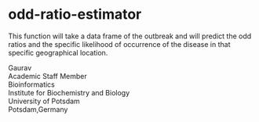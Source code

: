 # odd-ratio-estimator
This function will take a data frame of the outbreak and will predict the odd ratios and the specific likelihood of occurrence of the disease in that specific geographical location. 

Gaurav \
Academic Staff Member \
Bioinformatics \
Institute for Biochemistry and Biology \
University of Potsdam \
Potsdam,Germany

